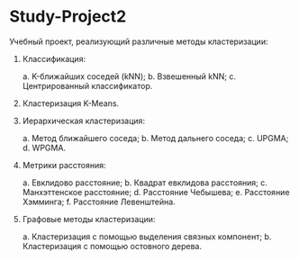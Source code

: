 # Study-Project2
Учебный проект, реализующий различные методы кластеризации:

1) Классификация:

    a. K-ближайших соседей (kNN);
    b. Взвешенный kNN;
    c. Центрированный классификатор.
  
2) Кластеризация K-Means.

3) Иерархическая кластеризация:

    a. Метод ближайшего соседа;
    b. Метод дальнего соседа;
    c. UPGMA;
    d. WPGMA.
  
4) Метрики расстояния:

    a. Евклидово расстояние;
    b. Квадрат евклидова расстояния;
    c. Манхэттенское расстояние;
    d. Расстояние Чебышева;
    e. Расстояние Хэмминга;
    f. Расстояние Левенштейна.
  
5) Графовые методы кластеризации:

    a. Кластеризация с помощью выделения связных компонент;
    b. Кластеризация с помощью остовного дерева.
  

